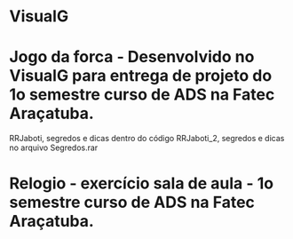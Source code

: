 # VisualG
# Jogo da forca - Desenvolvido no VisualG para entrega de projeto do 1o semestre curso de ADS na Fatec Araçatuba.  
  RRJaboti, segredos e dicas dentro do código
  RRJaboti_2, segredos e dicas no arquivo Segredos.rar
# Relogio - exercício sala de aula - 1o semestre curso de ADS na Fatec Araçatuba.
